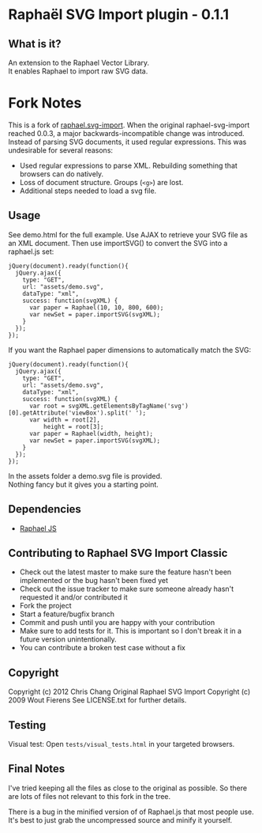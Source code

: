 # Raphaël SVG Import plugin - 0.1.1

## What is it?
An extension to the Raphael Vector Library.<br/>
It enables Raphael to import raw SVG data.

Fork Notes
==========

This is a fork of [raphael.svg-import](https://github.com/wout/raphael-svg-import).
When the original raphael-svg-import reached 0.0.3, a major backwards-incompatible change was introduced.
Instead of parsing SVG documents, it used regular expressions. This was undesirable for several reasons:

* Used regular expressions to parse XML. Rebuilding something that browsers can do natively.
* Loss of document structure. Groups (`<g>`) are lost.
* Additional steps needed to load a svg file.

Usage
-----
See demo.html for the full example. Use AJAX to retrieve your SVG file as an XML document.
Then use importSVG() to convert the SVG into a raphael.js set:

    jQuery(document).ready(function(){
      jQuery.ajax({
        type: "GET",
        url: "assets/demo.svg",
        dataType: "xml",
        success: function(svgXML) {
          var paper = Raphael(10, 10, 800, 600);
          var newSet = paper.importSVG(svgXML);
        }
      });
    });

If you want the Raphael paper dimensions to automatically match the SVG:

    jQuery(document).ready(function(){
      jQuery.ajax({
        type: "GET",
        url: "assets/demo.svg",
        dataType: "xml",
        success: function(svgXML) {
          var root = svgXML.getElementsByTagName('svg')[0].getAttribute('viewBox').split(' ');
          var width = root[2],
              height = root[3];
          var paper = Raphael(width, height);
          var newSet = paper.importSVG(svgXML);
        }
      });
    });


In the assets folder a demo.svg file is provided.<br/>
Nothing fancy but it gives you a starting point.

## Dependencies
- [Raphael JS](http://raphaeljs.com/)

## Contributing to Raphael SVG Import Classic

* Check out the latest master to make sure the feature hasn't been implemented or the bug hasn't been fixed yet
* Check out the issue tracker to make sure someone already hasn't requested it and/or contributed it
* Fork the project
* Start a feature/bugfix branch
* Commit and push until you are happy with your contribution
* Make sure to add tests for it. This is important so I don't break it in a future version unintentionally.
* You can contribute a broken test case without a fix

## Copyright

Copyright (c) 2012 Chris Chang
Original Raphael SVG Import Copyright (c) 2009 Wout Fierens
See LICENSE.txt for further details.

Testing
-------
Visual test: Open `tests/visual_tests.html` in your targeted browsers.

Final Notes
-----------
I've tried keeping all the files as close to the original as possible.
So there are lots of files not relevant to this fork in the tree.

There is a bug in the minified version of of Raphael.js that most people use.
It's best to just grab the uncompressed source and minify it yourself.

